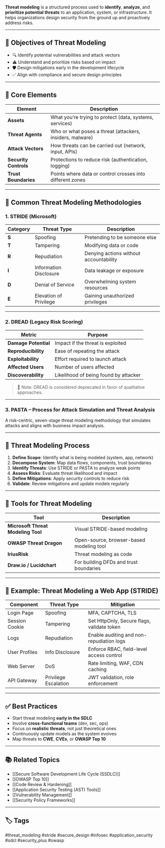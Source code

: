 **Threat modeling** is a structured process used to **identify**, **analyze**, and **prioritize potential threats** to an application, system, or infrastructure. It helps organizations design security from the ground up and proactively address risks.

---

## 🎯 Objectives of Threat Modeling

- 🔍 Identify potential vulnerabilities and attack vectors
- ⚠️ Understand and prioritize risks based on impact
- 🛡️ Design mitigations early in the development lifecycle
- ✅ Align with compliance and secure design principles

---

## 🧱 Core Elements

| Element           | Description                                               |
|--------------------|-----------------------------------------------------------|
| **Assets**          | What you’re trying to protect (data, systems, services)  |
| **Threat Agents**   | Who or what poses a threat (attackers, insiders, malware)|
| **Attack Vectors**  | How threats can be carried out (network, input, APIs)    |
| **Security Controls**| Protections to reduce risk (authentication, logging)    |
| **Trust Boundaries**| Points where data or control crosses into different zones|

---

## 🧪 Common Threat Modeling Methodologies

### 1. **STRIDE** (Microsoft)

| Category   | Threat Type       | Description                             |
|------------|-------------------|-----------------------------------------|
| **S**      | Spoofing           | Pretending to be someone else           |
| **T**      | Tampering          | Modifying data or code                  |
| **R**      | Repudiation        | Denying actions without accountability  |
| **I**      | Information Disclosure | Data leakage or exposure            |
| **D**      | Denial of Service  | Overwhelming system resources           |
| **E**      | Elevation of Privilege | Gaining unauthorized privileges     |

---

### 2. **DREAD** (Legacy Risk Scoring)

| Metric               | Purpose                              |
|----------------------|--------------------------------------|
| **Damage Potential** | Impact if the threat is exploited    |
| **Reproducibility**  | Ease of repeating the attack         |
| **Exploitability**   | Effort required to launch attack     |
| **Affected Users**   | Number of users affected             |
| **Discoverability**  | Likelihood of being found by attacker|

> 🔔 Note: DREAD is considered deprecated in favor of qualitative approaches.

---

### 3. **PASTA** – Process for Attack Simulation and Threat Analysis

A risk-centric, seven-stage threat modeling methodology that simulates attacks and aligns with business impact analysis.

---

## 🧰 Threat Modeling Process

1. **Define Scope**: Identify what is being modeled (system, app, network)
2. **Decompose System**: Map data flows, components, trust boundaries
3. **Identify Threats**: Use STRIDE or PASTA to analyze weak points
4. **Assess Risks**: Evaluate threat likelihood and impact
5. **Define Mitigations**: Apply security controls to reduce risk
6. **Validate**: Review mitigations and update models regularly

---

## 🔧 Tools for Threat Modeling

| Tool               | Description                             |
|--------------------|-----------------------------------------|
| **Microsoft Threat Modeling Tool** | Visual STRIDE-based modeling         |
| **OWASP Threat Dragon** | Open-source, browser-based modeling tool |
| **IriusRisk**      | Threat modeling as code                 |
| **Draw.io / Lucidchart** | For building DFDs and trust boundaries |

---

## 🔐 Example: Threat Modeling a Web App (STRIDE)

| Component          | Threat Type        | Mitigation                                |
|--------------------|--------------------|--------------------------------------------|
| Login Page         | Spoofing           | MFA, CAPTCHA, TLS                          |
| Session Cookie     | Tampering          | Set HttpOnly, Secure flags, validate token|
| Logs               | Repudiation        | Enable auditing and non-repudiation logs   |
| User Profiles      | Info Disclosure    | Enforce RBAC, field-level access control   |
| Web Server         | DoS                | Rate limiting, WAF, CDN caching            |
| API Gateway        | Privilege Escalation | JWT validation, role enforcement         |

---

## ✅ Best Practices

- Start threat modeling **early in the SDLC**
- Involve **cross-functional teams** (dev, sec, ops)
- Focus on **realistic threats**, not just theoretical ones
- Continuously update models as the system evolves
- Map threats to **CWE**, **CVEs**, or **OWASP Top 10**

---

## 📚 Related Topics

- [[Secure Software Development Life Cycle (SSDLC)]]
- [[OWASP Top 10]]
- [[Code Review & Hardening]]
- [[Application Security Testing (AST) Tools]]
- [[Vulnerability Management]]
- [[Security Policy Frameworks]]

---

## 🏷 Tags

#threat_modeling #stride #secure_design #infosec #application_security #sdcl #security_plus #owasp
